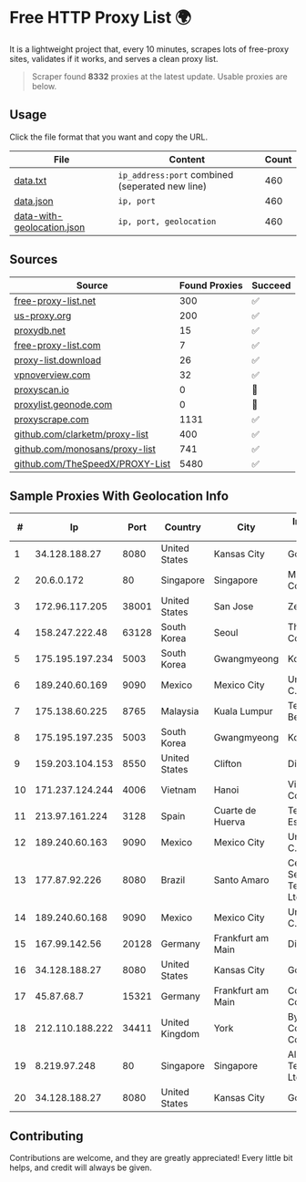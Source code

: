 
# Free HTTP Proxy List 🌍

It is a lightweight project that, every 10 minutes, scrapes lots of free-proxy sites, validates if it works, and serves a clean proxy list.


> Scraper found **8332** proxies at the latest update. Usable proxies are below.

## Usage

Click the file format that you want and copy the URL.


|File|Content|Count|
|----|-------|-----|
|[data.txt](https://raw.githubusercontent.com/themiralay/Proxy-List-World/master/data.txt)|`ip_address:port` combined (seperated new line)|460|
|[data.json](https://raw.githubusercontent.com/themiralay/Proxy-List-World/master/data.json)|`ip, port`|460|
|[data-with-geolocation.json](https://raw.githubusercontent.com/themiralay/Proxy-List-World/master/data-with-geolocation.json)|`ip, port, geolocation`|460|

## Sources

|Source|Found Proxies|Succeed|
|------|-------------|-------|
|[free-proxy-list.net](https://free-proxy-list.net)|300|✅|
|[us-proxy.org](https://www.us-proxy.org)|200|✅|
|[proxydb.net](http://proxydb.net)|15|✅|
|[free-proxy-list.com](https://free-proxy-list.com/?page=&port=&type%5B%5D=http&type%5B%5D=https&up_time=0&search=Search)|7|✅|
|[proxy-list.download](https://www.proxy-list.download/HTTP)|26|✅|
|[vpnoverview.com](https://vpnoverview.com/privacy/anonymous-browsing/free-proxy-servers)|32|✅|
|[proxyscan.io](https://www.proxyscan.io)|0|🚫|
|[proxylist.geonode.com](https://proxylist.geonode.com/api/proxy-list?limit=300&page=1&sort_by=lastChecked&sort_type=desc&protocols=http,https)|0|🚫|
|[proxyscrape.com](https://api.proxyscrape.com/v2/?request=displayproxies&protocol=http&timeout=10000&country=all&ssl=all&anonymity=all)|1131|✅|
|[github.com/clarketm/proxy-list](https://raw.githubusercontent.com/clarketm/proxy-list/master/proxy-list-raw.txt)|400|✅|
|[github.com/monosans/proxy-list](https://raw.githubusercontent.com/monosans/proxy-list/main/proxies/http.txt)|741|✅|
|[github.com/TheSpeedX/PROXY-List](https://raw.githubusercontent.com/TheSpeedX/PROXY-List/master/http.txt)|5480|✅|


## Sample Proxies With Geolocation Info

|#|Ip|Port|Country|City|Internet Service Provider|
|-|--|----|-------|----|-------------------------|
|1|34.128.188.27|8080|United States|Kansas City|Google LLC|
|2|20.6.0.172|80|Singapore|Singapore|Microsoft Corporation|
|3|172.96.117.205|38001|United States|San Jose|Zenlayer Inc|
|4|158.247.222.48|63128|South Korea|Seoul|The Constant Company, LLC|
|5|175.195.197.234|5003|South Korea|Gwangmyeong|Korea Telecom|
|6|189.240.60.169|9090|Mexico|Mexico City|Uninet S.A. de C.V.|
|7|175.138.60.225|8765|Malaysia|Kuala Lumpur|Telekom Malaysia Berhad|
|8|175.195.197.235|5003|South Korea|Gwangmyeong|Korea Telecom|
|9|159.203.104.153|8550|United States|Clifton|DigitalOcean, LLC|
|10|171.237.124.244|4006|Vietnam|Hanoi|Viettel Corporation|
|11|213.97.161.224|3128|Spain|Cuarte de Huerva|Telefonica de Espana SAU|
|12|189.240.60.163|9090|Mexico|Mexico City|Uninet S.A. de C.V.|
|13|177.87.92.226|8080|Brazil|Santo Amaro|Celino Ribeiro Servicos De Telecomunicacoes Ltda|
|14|189.240.60.168|9090|Mexico|Mexico City|Uninet S.A. de C.V.|
|15|167.99.142.56|20128|Germany|Frankfurt am Main|DigitalOcean, LLC|
|16|34.128.188.27|8080|United States|Kansas City|Google LLC|
|17|45.87.68.7|15321|Germany|Frankfurt am Main|Cogent Communications|
|18|212.110.188.222|34411|United Kingdom|York|Bytemark Computer Consulting Ltd /19|
|19|8.219.97.248|80|Singapore|Singapore|Alibaba (US) Technology Co., Ltd.|
|20|34.128.188.27|8080|United States|Kansas City|Google LLC|



## Contributing

Contributions are welcome, and they are greatly appreciated! Every
little bit helps, and credit will always be given.

